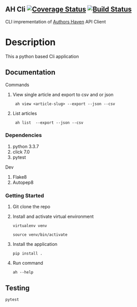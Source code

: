 ## AH Cli [![Coverage Status](https://coveralls.io/repos/github/martinMutuma/ah-cli/badge.svg)](https://coveralls.io/github/martinMutuma/ah-cli) [![Build Status](https://travis-ci.com/martinMutuma/ah-cli.svg?branch=develop)](https://travis-ci.com/martinMutuma/ah-cli)

 CLI imprementation of [Authors Haven](http://ah-premier-staging.herokuapp.com/api/) API Client

 

# Description

This a python based Cli application

## Documentation

Commands 

1. View single article and export to csv and or json

    ``` ah view <article-slug> --export --json --csv```
2. List articles 

      ``` ah list  --export --json --csv```


### Dependencies
1. python 3.3.7
2. click 7.0
3. pytest

Dev
1. Flake8
2. Autopep8

### Getting Started


1. Git clone the repo 
2. Install and activate virtual environment 
   
    `virtualenv venv`

    `source venv/bin/activate`
3. Install the application 

    `pip install .`

4. Run command

    `ah --help`


## Testing

`pytest`


